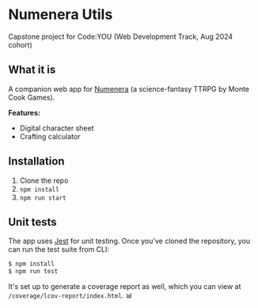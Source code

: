 # Numenera Utils

Capstone project for Code:YOU (Web Development Track, Aug 2024 cohort)

## What it is

A companion web app for [Numenera](https://www.montecookgames.com/store/product-line/numenera/) (a science-fantasy TTRPG by Monte Cook Games).

**Features:**
- Digital character sheet
- Crafting calculator

## Installation

1. Clone the repo
2. `npm install`
3. `npm run start`

## Unit tests

The app uses [Jest](https://jestjs.io) for unit testing. Once you've cloned the repository, you can run the test suite from CLI:

```bash
$ npm install
$ npm run test
```

It's set up to generate a coverage report as well, which you can view at `/coverage/lcov-report/index.html`. 📊